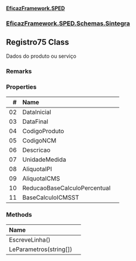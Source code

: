 #### [EficazFramework.SPED](EficazFrameworkSPED.md 'EficazFramework SPED')
### [EficazFramework.SPED.Schemas.Sintegra](EficazFramework.SPED.Schemas.Sintegra.md 'EficazFramework.SPED.Schemas.Sintegra')

## Registro75 Class

Dados do produto ou serviço

### Remarks
### Properties

| # | Name | |
| ---: | :--- | :--- |
| 02 | DataInicial |  |
| 03 | DataFinal |  |
| 04 | CodigoProduto |  |
| 05 | CodigoNCM |  |
| 06 | Descricao |  |
| 07 | UnidadeMedida |  |
| 08 | AliquotaIPI |  |
| 09 | AliquotaICMS |  |
| 10 | ReducaoBaseCalculoPercentual |  |
| 11 | BaseCalculoICMSST |  |
### Methods

| Name | |
| :--- | :--- |
| EscreveLinha() |  |
| LeParametros(string[]) |  |
